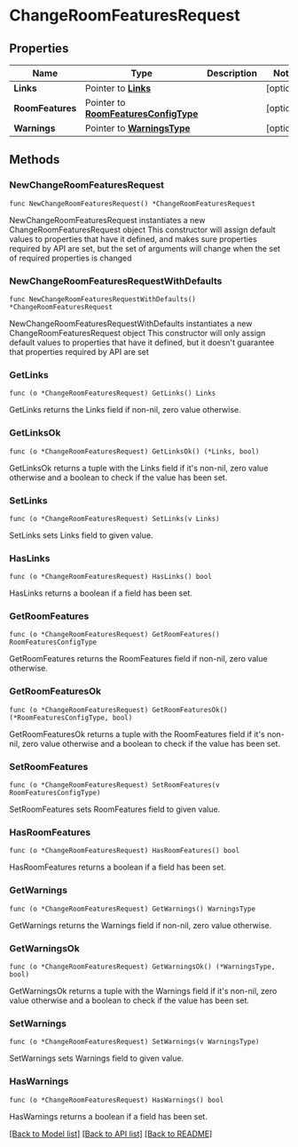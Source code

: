 # ChangeRoomFeaturesRequest

## Properties

Name | Type | Description | Notes
------------ | ------------- | ------------- | -------------
**Links** | Pointer to [**Links**](Links.md) |  | [optional] 
**RoomFeatures** | Pointer to [**RoomFeaturesConfigType**](RoomFeaturesConfigType.md) |  | [optional] 
**Warnings** | Pointer to [**WarningsType**](WarningsType.md) |  | [optional] 

## Methods

### NewChangeRoomFeaturesRequest

`func NewChangeRoomFeaturesRequest() *ChangeRoomFeaturesRequest`

NewChangeRoomFeaturesRequest instantiates a new ChangeRoomFeaturesRequest object
This constructor will assign default values to properties that have it defined,
and makes sure properties required by API are set, but the set of arguments
will change when the set of required properties is changed

### NewChangeRoomFeaturesRequestWithDefaults

`func NewChangeRoomFeaturesRequestWithDefaults() *ChangeRoomFeaturesRequest`

NewChangeRoomFeaturesRequestWithDefaults instantiates a new ChangeRoomFeaturesRequest object
This constructor will only assign default values to properties that have it defined,
but it doesn't guarantee that properties required by API are set

### GetLinks

`func (o *ChangeRoomFeaturesRequest) GetLinks() Links`

GetLinks returns the Links field if non-nil, zero value otherwise.

### GetLinksOk

`func (o *ChangeRoomFeaturesRequest) GetLinksOk() (*Links, bool)`

GetLinksOk returns a tuple with the Links field if it's non-nil, zero value otherwise
and a boolean to check if the value has been set.

### SetLinks

`func (o *ChangeRoomFeaturesRequest) SetLinks(v Links)`

SetLinks sets Links field to given value.

### HasLinks

`func (o *ChangeRoomFeaturesRequest) HasLinks() bool`

HasLinks returns a boolean if a field has been set.

### GetRoomFeatures

`func (o *ChangeRoomFeaturesRequest) GetRoomFeatures() RoomFeaturesConfigType`

GetRoomFeatures returns the RoomFeatures field if non-nil, zero value otherwise.

### GetRoomFeaturesOk

`func (o *ChangeRoomFeaturesRequest) GetRoomFeaturesOk() (*RoomFeaturesConfigType, bool)`

GetRoomFeaturesOk returns a tuple with the RoomFeatures field if it's non-nil, zero value otherwise
and a boolean to check if the value has been set.

### SetRoomFeatures

`func (o *ChangeRoomFeaturesRequest) SetRoomFeatures(v RoomFeaturesConfigType)`

SetRoomFeatures sets RoomFeatures field to given value.

### HasRoomFeatures

`func (o *ChangeRoomFeaturesRequest) HasRoomFeatures() bool`

HasRoomFeatures returns a boolean if a field has been set.

### GetWarnings

`func (o *ChangeRoomFeaturesRequest) GetWarnings() WarningsType`

GetWarnings returns the Warnings field if non-nil, zero value otherwise.

### GetWarningsOk

`func (o *ChangeRoomFeaturesRequest) GetWarningsOk() (*WarningsType, bool)`

GetWarningsOk returns a tuple with the Warnings field if it's non-nil, zero value otherwise
and a boolean to check if the value has been set.

### SetWarnings

`func (o *ChangeRoomFeaturesRequest) SetWarnings(v WarningsType)`

SetWarnings sets Warnings field to given value.

### HasWarnings

`func (o *ChangeRoomFeaturesRequest) HasWarnings() bool`

HasWarnings returns a boolean if a field has been set.


[[Back to Model list]](../README.md#documentation-for-models) [[Back to API list]](../README.md#documentation-for-api-endpoints) [[Back to README]](../README.md)


